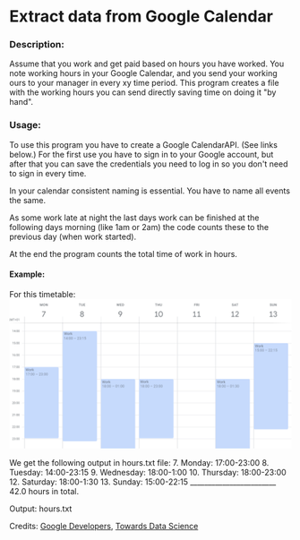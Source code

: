 # Extract data from Google Calendar

### Description:
Assume that you work and get paid based on hours you have worked. You note working hours in your Google Calendar, and you send your working ours to your manager in every xy time period. This program creates a file with the working hours you can send directly saving time on doing it "by hand".

### Usage:
To use this program you have to create a Google CalendarAPI. (See links below.) For the first use you have to sign in to your Google account, but after that you can save the credentials you need to log in so you don't need to sign in every time.

In your calendar consistent naming is essential. You have to name all events the same.

As some work late at night the last days work can be finished at the following days morning (like 1am or 2am) the code counts these to the previous day (when work started).

At the end the program counts the total time of work in hours.

#### Example:
For this timetable:
![alt text](https://raw.githubusercontent.com/danielkovacsdeak/extract-data-from-calendar/master/oneWeek.png)

We get the following output in hours.txt file:
7. Monday: 17:00-23:00
8. Tuesday: 14:00-23:15
9. Wednesday: 18:00-1:00
10. Thursday: 18:00-23:00
12. Saturday: 18:00-1:30
13. Sunday: 15:00-22:15
________________________ 42.0 hours in total.

Output: hours.txt

Credits: [Google Developers](https://developers.google.com/calendar/quickstart/python), [Towards Data Science](https://towardsdatascience.com/accessing-google-calendar-events-data-using-python-e915599d3ae2)
